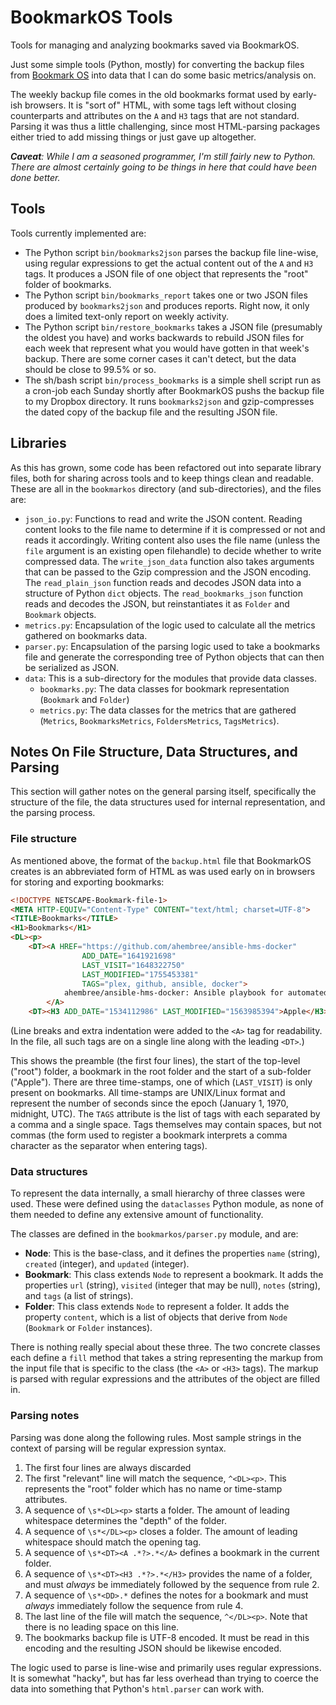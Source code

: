 # BookmarkOS Tools

Tools for managing and analyzing bookmarks saved via BookmarkOS.

Just some simple tools (Python, mostly) for converting the backup files from
[Bookmark OS](https://bookmarkos.com/) into data that I can do some basic
metrics/analysis on.

The weekly backup file comes in the old bookmarks format used by early-ish
browsers. It is "sort of" HTML, with some tags left without closing
counterparts and attributes on the `A` and `H3` tags that are not standard.
Parsing it was thus a little challenging, since most HTML-parsing packages
either tried to add missing things or just gave up altogether.

_**Caveat**: While I am a seasoned programmer, I'm still fairly new to Python.
There are almost certainly going to be things in here that could have been done
better._

## Tools

Tools currently implemented are:

- The Python script `bin/bookmarks2json` parses the backup file line-wise,
  using regular expressions to get the actual content out of the `A` and `H3`
  tags. It produces a JSON file of one object that represents the "root" folder
  of bookmarks.
- The Python script `bin/bookmarks_report` takes one or two JSON files produced
  by `bookmarks2json` and produces reports. Right now, it only does a limited
  text-only report on weekly activity.
- The Python script `bin/restore_bookmarks` takes a JSON file (presumably the
  oldest you have) and works backwards to rebuild JSON files for each week that
  represent what you would have gotten in that week's backup. There are some
  corner cases it can't detect, but the data should be close to 99.5% or so.
- The sh/bash script `bin/process_bookmarks` is a simple shell script run as a
  cron-job each Sunday shortly after BookmarkOS pushs the backup file to my
  Dropbox directory. It runs `bookmarks2json` and gzip-compresses the dated
  copy of the backup file and the resulting JSON file.

## Libraries

As this has grown, some code has been refactored out into separate library
files, both for sharing across tools and to keep things clean and readable.
These are all in the `bookmarkos` directory (and sub-directories), and the
files are:

- `json_io.py`: Functions to read and write the JSON content. Reading content
  looks to the file name to determine if it is compressed or not and reads it
  accordingly. Writing content also uses the file name (unless the `file`
  argument is an existing open filehandle) to decide whether to write compressed
  data. The `write_json_data` function also takes arguments that can be passed
  to the Gzip compression and the JSON encoding. The `read_plain_json` function
  reads and decodes JSON data into a structure of Python `dict` objects. The
  `read_bookmarks_json` function reads and decodes the JSON, but reinstantiates
  it as `Folder` and `Bookmark` objects.
- `metrics.py`: Encapsulation of the logic used to calculate all the metrics
  gathered on bookmarks data.
- `parser.py`: Encapsulation of the parsing logic used to take a bookmarks file
  and generate the corresponding tree of Python objects that can then be
  serialized as JSON.
- `data`: This is a sub-directory for the modules that provide data classes.
  - `bookmarks.py`: The data classes for bookmark representation (`Bookmark`
    and `Folder`)
  - `metrics.py`: The data classes for the metrics that are gathered
    (`Metrics`, `BookmarksMetrics`, `FoldersMetrics`, `TagsMetrics`).

## Notes On File Structure, Data Structures, and Parsing

This section will gather notes on the general parsing itself, specifically the
structure of the file, the data structures used for internal representation,
and the parsing process.

### File structure

As mentioned above, the format of the `backup.html` file that BookmarkOS creates
is an abbreviated form of HTML as was used early on in browsers for storing and
exporting bookmarks:

<!-- prettier-ignore -->
```html
<!DOCTYPE NETSCAPE-Bookmark-file-1>
<META HTTP-EQUIV="Content-Type" CONTENT="text/html; charset=UTF-8">
<TITLE>Bookmarks</TITLE>
<H1>Bookmarks</H1>
<DL><p>
    <DT><A HREF="https://github.com/ahembree/ansible-hms-docker"
                ADD_DATE="1641921698"
                LAST_VISIT="1648322750"
                LAST_MODIFIED="1755453381"
                TAGS="plex, github, ansible, docker">
            ahembree/ansible-hms-docker: Ansible playbook for automated home media server setup
        </A>
    <DT><H3 ADD_DATE="1534112986" LAST_MODIFIED="1563985394">Apple</H3>
```

(Line breaks and extra indentation were added to the `<A>` tag for readability.
In the file, all such tags are on a single line along with the leading `<DT>`.)

This shows the preamble (the first four lines), the start of the top-level
("root") folder, a bookmark in the root folder and the start of a sub-folder
("Apple"). There are three time-stamps, one of which (`LAST_VISIT`) is only
present on bookmarks. All time-stamps are UNIX/Linux format and represent the
number of seconds since the epoch (January 1, 1970, midnight, UTC). The `TAGS`
attribute is the list of tags with each separated by a comma and a single space.
Tags themselves may contain spaces, but not commas (the form used to register a
bookmark interprets a comma character as the separator when entering tags).

### Data structures

To represent the data internally, a small hierarchy of three classes were used.
These were defined using the `dataclasses` Python module, as none of them
needed to define any extensive amount of functionality.

The classes are defined in the `bookmarkos/parser.py` module, and are:

- **Node**: This is the base-class, and it defines the properties `name`
  (string), `created` (integer), and `updated` (integer).
- **Bookmark**: This class extends `Node` to represent a bookmark. It adds the
  properties `url` (string), `visited` (integer that may be null), `notes`
  (string), and `tags` (a list of strings).
- **Folder**: This class extends `Node` to represent a folder. It adds the
  property `content`, which is a list of objects that derive from `Node`
  (`Bookmark` or `Folder` instances).

There is nothing really special about these three. The two concrete classes
each define a `fill` method that takes a string representing the markup from
the input file that is specific to the class (the `<A>` or `<H3>` tags). The
markup is parsed with regular expressions and the attributes of the object are
filled in.

### Parsing notes

Parsing was done along the following rules. Most sample strings in the context
of parsing will be regular expression syntax.

1. The first four lines are always discarded
2. The first "relevant" line will match the sequence, `^<DL><p>`. This
   represents the "root" folder which has no name or time-stamp attributes.
3. A sequence of `\s*<DL><p>` starts a folder. The amount of leading whitespace
   determines the "depth" of the folder.
4. A sequence of `\s*</DL><p>` closes a folder. The amount of leading whitespace
   should match the opening tag.
5. A sequence of `\s*<DT><A .*?>.*</A>` defines a bookmark in the current
   folder.
6. A sequence of `\s*<DT><H3 .*?>.*</H3>` provides the name of a folder, and
   must _always_ be immediately followed by the sequence from rule 2.
7. A sequence of `\s*<DD>.*` defines the notes for a bookmark and must _always_
   immediately follow the sequence from rule 4.
8. The last line of the file will match the sequence, `^</DL><p>`. Note that
   there is no leading space on this line.
9. The bookmarks backup file is UTF-8 encoded. It must be read in this encoding
   and the resulting JSON should be likewise encoded.

The logic used to parse is line-wise and primarily uses regular expressions. It
is somewhat "hacky", but has far less overhead than trying to coerce the data
into something that Python's `html.parser` can work with.
